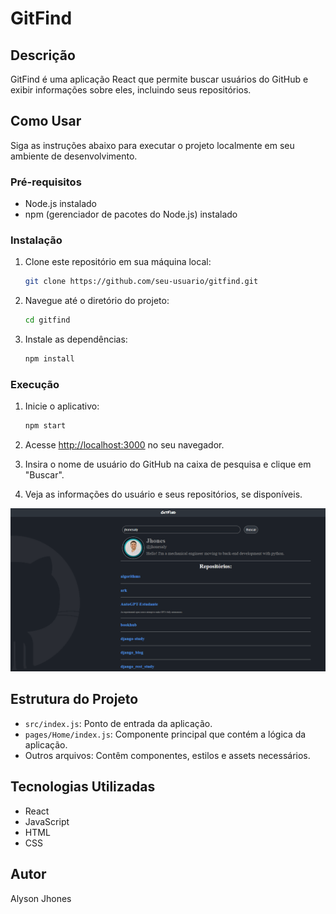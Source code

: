 # GitFind

## Descrição
GitFind é uma aplicação React que permite buscar usuários do GitHub e exibir informações sobre eles, incluindo seus repositórios.

## Como Usar
Siga as instruções abaixo para executar o projeto localmente em seu ambiente de desenvolvimento.

### Pré-requisitos
- Node.js instalado
- npm (gerenciador de pacotes do Node.js) instalado

### Instalação
1. Clone este repositório em sua máquina local:

   ```bash
   git clone https://github.com/seu-usuario/gitfind.git
   ```

2. Navegue até o diretório do projeto:

   ```bash
   cd gitfind
   ```

3. Instale as dependências:

   ```bash
   npm install
   ```

### Execução
1. Inicie o aplicativo:

   ```bash
   npm start
   ```

2. Acesse [http://localhost:3000](http://localhost:3000) no seu navegador.

3. Insira o nome de usuário do GitHub na caixa de pesquisa e clique em "Buscar".

4. Veja as informações do usuário e seus repositórios, se disponíveis.

![Exemplo](readme_img1.png)

## Estrutura do Projeto
- `src/index.js`: Ponto de entrada da aplicação.
- `pages/Home/index.js`: Componente principal que contém a lógica da aplicação.
- Outros arquivos: Contêm componentes, estilos e assets necessários.

## Tecnologias Utilizadas
- React
- JavaScript
- HTML
- CSS

## Autor
Alyson Jhones
